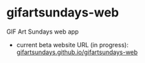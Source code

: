 gifartsundays-web
=================

GIF Art Sundays web app


- current beta website URL (in progress): [gifartsundays.github.io/gifartsundays-web](http://gifartsundays.github.io/gifartsundays-web)
